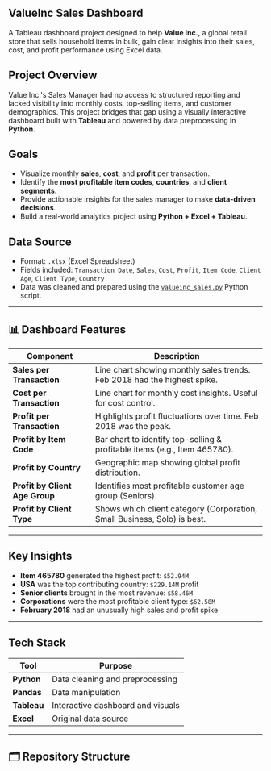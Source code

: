 ## ValueInc Sales Dashboard

A Tableau dashboard project designed to help **Value Inc.**, a global retail store that sells household items in bulk, gain clear insights into their sales, cost, and profit performance using Excel data.

## Project Overview

Value Inc.'s Sales Manager had no access to structured reporting and lacked visibility into monthly costs, top-selling items, and customer demographics. This project bridges that gap using a visually interactive dashboard built with **Tableau** and powered by data preprocessing in **Python**.

## Goals

- Visualize monthly **sales**, **cost**, and **profit** per transaction.
- Identify the **most profitable item codes**, **countries**, and **client segments**.
- Provide actionable insights for the sales manager to make **data-driven decisions**.
- Build a real-world analytics project using **Python + Excel + Tableau**.

## Data Source

- Format: `.xlsx` (Excel Spreadsheet)
- Fields included: `Transaction Date`, `Sales`, `Cost`, `Profit`, `Item Code`, `Client Age`, `Client Type`, `Country`
- Data was cleaned and prepared using the [`valueinc_sales.py`](https://github.com/anushkamore23/Python-Tableau/blob/main/valueinc_sales.py) Python script.

---

## 📊 Dashboard Features

| Component                        | Description                                                                |
|----------------------------------|----------------------------------------------------------------------------|
| **Sales per Transaction**        | Line chart showing monthly sales trends. Feb 2018 had the highest spike.   |
| **Cost per Transaction**         | Line chart for monthly cost insights. Useful for cost control.             |
| **Profit per Transaction**       | Highlights profit fluctuations over time. Feb 2018 was the peak.           |
| **Profit by Item Code**          | Bar chart to identify top-selling & profitable items (e.g., Item 465780).  |
| **Profit by Country**            | Geographic map showing global profit distribution.                         |
| **Profit by Client Age Group**   | Identifies most profitable customer age group (Seniors).                   |
| **Profit by Client Type**        | Shows which client category (Corporation, Small Business, Solo) is best.   |

---

## Key Insights

-  **Item 465780** generated the highest profit: `$52.94M`
-  **USA** was the top contributing country: `$229.14M` profit
-  **Senior clients** brought in the most revenue: `$58.46M`
-  **Corporations** were the most profitable client type: `$62.58M`
-  **February 2018** had an unusually high sales and profit spike

---

## Tech Stack

| Tool        | Purpose                             |
|-------------|-------------------------------------|
| **Python**  | Data cleaning and preprocessing     |
| **Pandas**  | Data manipulation                   |
| **Tableau** | Interactive dashboard and visuals   |
| **Excel**   | Original data source                |

---

## 🗂️ Repository Structure

